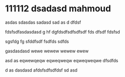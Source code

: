 # 111112 dsadasd mahmoud
asdas
sdasdas
sadasd
sad
as
d
dfdsf

fdsfsdfasdasdasd
g
hf
dgfdsdfsdfsdfsdf fds 
dfsdf
fdsfsd

sgsfdg
fg
sfddfsdf
fsdfds
sdfds

gasdasdasd
wewe
wewew
wewew
ewew

asd
as
eqwewqeqw
eqweqweqw
eqweqweqwe
dfsdfds

d
as
dasdasd
afdsfsdfsdfdsf
sd
asd
